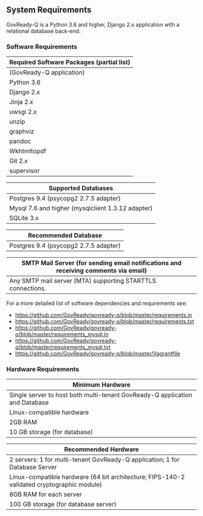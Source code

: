 ## System Requirements

GovReady-Q is a Python 3.6 and higher, Django 2.x application with a relational database back-end. 

### Software Requirements

| Required Software Packages (partial list) |
| --- |
| (GovReady-Q application) |
| Python 3.6 |
| Django 2.x |
| Jinja 2.x |
| uwsgi 2.x |
| unzip |
| graphviz |
| pandoc |
| Wkhtmltopdf |
| Git 2.x |
| supervisor |

| Supported Databases |
| --- |
| Postgres 9.4 (psycopg2 2.7.5 adapter) |
| Mysql 7.6 and higher (mysqlclient 1.3.12 adapter) |
| SQLite 3.x |

| Recommended Database |
| --- |
| Postgres 9.4 (psycopg2 2.7.5 adapter) |

| SMTP Mail Server (for sending email notifications and receiving comments via email) |
| --- |
| Any SMTP mail server (MTA) supporting STARTTLS connections. |

For a more detailed list of software dependencies and requirements see:
* https://github.com/GovReady/govready-q/blob/master/requirements.in
* https://github.com/GovReady/govready-q/blob/master/requirements.txt
* https://github.com/GovReady/govready-q/blob/master/requirements_mysql.in
* https://github.com/GovReady/govready-q/blob/master/requirements_mysql.txt
* https://github.com/GovReady/govready-q/blob/master/Vagrantfile

### Hardware Requirements

| Minimum Hardware |
| --- |
| Single server to host both multi-tenant GovReady-Q application and Database |
| Linux-compatible hardware |
| 2GB RAM |
| 10 GB storage (for database) |

| Recommended Hardware |
| --- |
| 2 servers: 1 for multi-tenant GovReady-Q application; 1 for Database Server |
| Linux-compatible hardware (64 bit architecture; FIPS-140-2 validated cryptographic module) |
| 8GB RAM for each server |
| 100 GB storage (for database server) |

